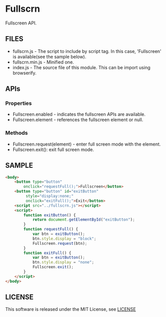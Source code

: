 Fullscrn
========

Fullscreen API.

FILES
-----

* fullscrn.js - The script to include by script tag.
In this case, 'Fullscreen' is available(see the sample below).
* fullscrn.min.js - Minified one.
* index.js - The source file of this module.
This can be import using browserify.

APIs
----

### Properties

* Fullscreen.enabled - indicates the fullscreen APIs are available.
* Fullscreen.element - references the fullscreen element or null.

### Methods

* Fullscreen.request(element) - enter full screen mode with the element.
* Fullscreen.exit(): exit full screen mode.

SAMPLE
------

```html
<body>
    <button type="button"
        onclick="requestFull();">Fullscreen</button>
    <button type="button" id="exitButton"
         style="display:none;"
         onclick="exitFull();">Exit</button>
    <script src="../fullscrn.js"></script>
    <script>
        function exitButton() {
            return document.getElementById("exitButton");
        }
        function requestFull() {
            var btn = exitButton();
            btn.style.display = "block";
            Fullscreen.request(btn);
        }
        function exitFull() {
            var btn = exitButton();
            btn.style.display = "none";
            Fullscreen.exit();
        }
    </script>
</body>
```

LICENSE
-------

This software is released under the MIT License, see [LICENSE](LICENSE)
